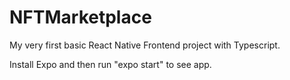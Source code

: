 # NFTMarketplace

My very first basic React Native Frontend project with Typescript.

Install Expo and then run "expo start" to see app.